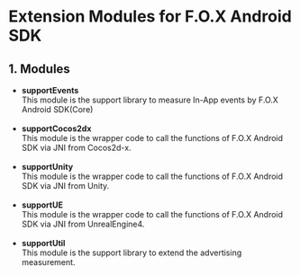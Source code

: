 # Extension Modules for F.O.X Android SDK

## 1. Modules

* **supportEvents**<br>This module is the support library to measure In-App events by F.O.X Android SDK(Core)
<br><br>
* **supportCocos2dx**<br>This module is the wrapper code to call the functions of F.O.X Android SDK via JNI from Cocos2d-x.
<br><br>
* **supportUnity**<br>This module is the wrapper code to call the functions of F.O.X Android SDK via JNI from Unity.
<br><br>
* **supportUE**<br>This module is the wrapper code to call the functions of F.O.X Android SDK via JNI from UnrealEngine4.
<br><br>
* **supportUtil**<br>This module is the support library to extend the advertising measurement.
